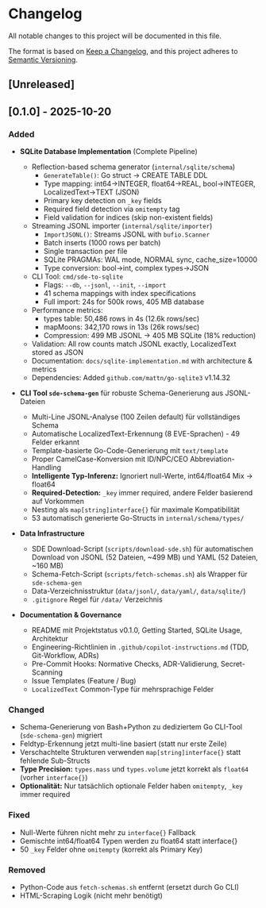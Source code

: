 # Changelog

All notable changes to this project will be documented in this file.

The format is based on [Keep a Changelog](https://keepachangelog.com/en/1.1.0/),
and this project adheres to [Semantic Versioning](https://semver.org/spec/v2.0.0.html).

## [Unreleased]

## [0.1.0] - 2025-10-20

### Added

- **SQLite Database Implementation** (Complete Pipeline)
  - Reflection-based schema generator (`internal/sqlite/schema`)
    - `GenerateTable()`: Go struct → CREATE TABLE DDL
    - Type mapping: int64→INTEGER, float64→REAL, bool→INTEGER, LocalizedText→TEXT (JSON)
    - Primary key detection on `_key` fields
    - Required field detection via `omitempty` tag
    - Field validation for indices (skip non-existent fields)
  - Streaming JSONL importer (`internal/sqlite/importer`)
    - `ImportJSONL()`: Streams JSONL with `bufio.Scanner`
    - Batch inserts (1000 rows per batch)
    - Single transaction per file
    - SQLite PRAGMAs: WAL mode, NORMAL sync, cache_size=10000
    - Type conversion: bool→int, complex types→JSON
  - CLI Tool: `cmd/sde-to-sqlite`
    - Flags: `--db`, `--jsonl`, `--init`, `--import`
    - 41 schema mappings with index specifications
    - Full import: 24s for 500k rows, 405 MB database
  - Performance metrics:
    - types table: 50,486 rows in 4s (12.6k rows/sec)
    - mapMoons: 342,170 rows in 13s (26k rows/sec)
    - Compression: 499 MB JSONL → 405 MB SQLite (18% reduction)
  - Validation: All row counts match JSONL exactly, LocalizedText stored as JSON
  - Documentation: `docs/sqlite-implementation.md` with architecture & metrics
  - Dependencies: Added `github.com/mattn/go-sqlite3` v1.14.32

- **CLI Tool `sde-schema-gen`** für robuste Schema-Generierung aus JSONL-Dateien
  - Multi-Line JSONL-Analyse (100 Zeilen default) für vollständiges Schema
  - Automatische LocalizedText-Erkennung (8 EVE-Sprachen) - 49 Felder erkannt
  - Template-basierte Go-Code-Generierung mit `text/template`
  - Proper CamelCase-Konversion mit ID/NPC/CEO Abbreviation-Handling
  - **Intelligente Typ-Inferenz:** Ignoriert null-Werte, int64/float64 Mix → float64
  - **Required-Detection:** `_key` immer required, andere Felder basierend auf Vorkommen
  - Nesting als `map[string]interface{}` für maximale Kompatibilität
  - 53 automatisch generierte Go-Structs in `internal/schema/types/`

- **Data Infrastructure**
  - SDE Download-Script (`scripts/download-sde.sh`) für automatischen Download von JSONL (52 Dateien, ~499 MB) und YAML (52 Dateien, ~160 MB)
  - Schema-Fetch-Script (`scripts/fetch-schemas.sh`) als Wrapper für `sde-schema-gen`
  - Data-Verzeichnisstruktur (`data/jsonl/`, `data/yaml/`, `data/sqlite/`)
  - `.gitignore` Regel für `/data/` Verzeichnis

- **Documentation & Governance**
  - README mit Projektstatus v0.1.0, Getting Started, SQLite Usage, Architektur
  - Engineering-Richtlinien in `.github/copilot-instructions.md` (TDD, Git-Workflow, ADRs)
  - Pre-Commit Hooks: Normative Checks, ADR-Validierung, Secret-Scanning
  - Issue Templates (Feature / Bug)
  - `LocalizedText` Common-Type für mehrsprachige Felder

### Changed

- Schema-Generierung von Bash+Python zu dediziertem Go CLI-Tool (`sde-schema-gen`) migriert
- Feldtyp-Erkennung jetzt multi-line basiert (statt nur erste Zeile)
- Verschachtelte Strukturen verwenden `map[string]interface{}` statt fehlende Sub-Structs
- **Type Precision:** `types.mass` und `types.volume` jetzt korrekt als `float64` (vorher `interface{}`)
- **Optionalität:** Nur tatsächlich optionale Felder haben `omitempty`, `_key` immer required

### Fixed

- Null-Werte führen nicht mehr zu `interface{}` Fallback
- Gemischte int64/float64 Typen werden zu float64 statt interface{}
- 50 `_key` Felder ohne `omitempty` (korrekt als Primary Key)

### Removed

- Python-Code aus `fetch-schemas.sh` entfernt (ersetzt durch Go CLI)
- HTML-Scraping Logik (nicht mehr benötigt)
